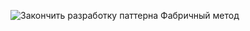 ![Закончить разработку паттерна Фабричный метод](C:\Users\ilya\OneDrive\Документы\Architecture\Sem2\DZ\1.jpeg)